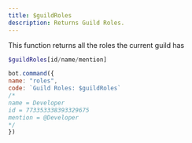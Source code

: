 ```yaml
---
title: $guildRoles
description: Returns Guild Roles.
---
```


This function returns all the roles the current guild has

```php
$guildRoles[id/name/mention]
```

```javascript
bot.command({
name: "roles", 
code: `Guild Roles: $guildRoles`
/*
name = Developer
id = 773353338393329675
mention = @Developer
*/
})
```

